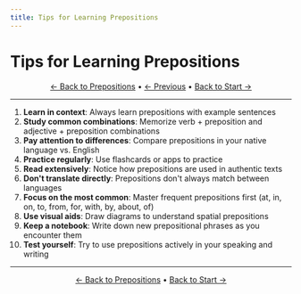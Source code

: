 ```yaml
---
title: Tips for Learning Prepositions
---
```


# Tips for Learning Prepositions



<div align="center" markdown="1">

[← Back to Prepositions](./README.md) • [← Previous](07-common-mistakes.md) • [Back to Start →](01-time.md)

</div>

---

1. **Learn in context**: Always learn prepositions with example sentences
2. **Study common combinations**: Memorize verb + preposition and adjective + preposition combinations
3. **Pay attention to differences**: Compare prepositions in your native language vs. English
4. **Practice regularly**: Use flashcards or apps to practice
5. **Read extensively**: Notice how prepositions are used in authentic texts
6. **Don't translate directly**: Prepositions don't always match between languages
7. **Focus on the most common**: Master frequent prepositions first (at, in, on, to, from, for, with, by, about, of)
8. **Use visual aids**: Draw diagrams to understand spatial prepositions
9. **Keep a notebook**: Write down new prepositional phrases as you encounter them
10. **Test yourself**: Try to use prepositions actively in your speaking and writing

---

<div align="center" markdown="1">

[← Back to Prepositions](./README.md) • [Back to Start →](01-time.md)

</div>
